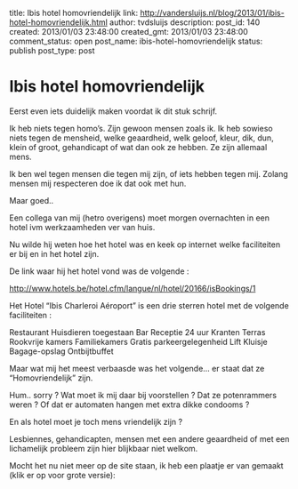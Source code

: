 title: Ibis hotel homovriendelijk
link: http://vandersluijs.nl/blog/2013/01/ibis-hotel-homovriendelijk.html
author: tvdsluijs
description: 
post_id: 140
created: 2013/01/03 23:48:00
created_gmt: 2013/01/03 23:48:00
comment_status: open
post_name: ibis-hotel-homovriendelijk
status: publish
post_type: post

# Ibis hotel homovriendelijk

Eerst even iets duidelijk maken voordat ik dit stuk schrijf.  
  
Ik heb niets tegen homo’s. Zijn gewoon mensen zoals ik. Ik heb sowieso niets tegen de mensheid, welke geaardheid, welk geloof, kleur, dik, dun, klein of groot, gehandicapt of wat dan ook ze hebben. Ze zijn allemaal mens.  
  
Ik ben wel tegen mensen die tegen mij zijn, of iets hebben tegen mij. Zolang mensen mij respecteren doe ik dat ook met hun.  
  
Maar goed..   
  
Een collega van mij (hetro overigens) moet morgen overnachten in een hotel ivm werkzaamheden ver van huis.  
  
Nu wilde hij weten hoe het hotel was en keek op internet welke faciliteiten er bij en in het hotel zijn.  
  
De link waar hij het hotel vond was de volgende :  
  
<http://www.hotels.be/hotel.cfm/langue/nl/hotel/20166/isBookings/1>   
  
Het Hotel “Ibis Charleroi Aéroport” is een drie sterren hotel met de volgende faciliteiten :  
  
Restaurant Huisdieren toegestaan Bar Receptie 24 uur Kranten Terras Rookvrije kamers Familiekamers Gratis parkeergelegenheid Lift Kluisje Bagage-opslag Ontbijtbuffet   
  
Maar wat mij het meest verbaasde was het volgende… er staat dat ze “Homovriendelijk” zijn.  
  
Hum.. sorry ? Wat moet ik mij daar bij voorstellen ? Dat ze potenrammers weren ? Of dat er automaten hangen met extra dikke condooms ?  
  
En als hotel moet je toch mens vriendelijk zijn ?  
  
Lesbiennes, gehandicapten, mensen met een andere geaardheid of met een lichamelijk probleem zijn hier blijkbaar niet welkom.   
  
Mocht het nu niet meer op de site staan, ik heb een plaatje er van gemaakt (klik er op voor grote versie):